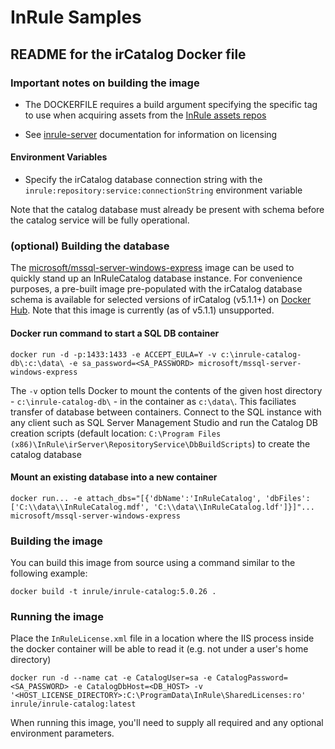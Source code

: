 # InRule Samples

## README for the irCatalog Docker file

### Important notes on building the image

* The DOCKERFILE requires a build argument specifying the specific tag to use when acquiring assets from the [InRule assets repos]( https://github.com/InRule/AzureAppServices/releases/download)

* See [inrule-server](../inrule-server/) documentation for information on licensing

#### Environment Variables

* Specify the irCatalog database connection string with the  `inrule:repository:service:connectionString` environment variable

Note that the catalog database must already be present with schema before the catalog service will be fully operational.

### (optional) Building the database

The [microsoft/mssql-server-windows-express](https://hub.docker.com/r/microsoft/mssql-server-windows-express/) image can be used to quickly stand up an InRuleCatalog database instance. For convenience purposes, a pre-built image pre-populated with the irCatalog database schema is available for selected versions of irCatalog (v5.1.1+) on [Docker Hub](https://hub.docker.com/r/inrule/inrule-catalog-db/). Note that this image is currently (as of v5.1.1) unsupported.

#### Docker run command to start a SQL DB container

```docker run -d -p:1433:1433 -e ACCEPT_EULA=Y -v c:\inrule-catalog-db\:c:\data\ -e sa_password=<SA_PASSWORD> microsoft/mssql-server-windows-express```

The `-v` option tells Docker to mount the contents of the given host directory - `c:\inrule-catalog-db\` - in the container as `c:\data\`. This faciliates transfer of database between containers. Connect to the SQL instance with any client such as SQL Server Management Studio and run the Catalog DB creation scripts (default location: `C:\Program Files (x86)\InRule\irServer\RepositoryService\DbBuildScripts`) to create the catalog database

#### Mount an existing database into a new container

```docker run... -e attach_dbs="[{'dbName':'InRuleCatalog', 'dbFiles': ['C:\\data\\InRuleCatalog.mdf', 'C:\\data\\InRuleCatalog.ldf']}]"... microsoft/mssql-server-windows-express```

### Building the image

You can build this image from source using a command similar to the following example:

`docker build -t inrule/inrule-catalog:5.0.26 .`

### Running the image

Place the `InRuleLicense.xml` file in a location where the IIS process inside the docker container will be able to read it (e.g. not under a user's home directory)

`docker run -d --name cat -e CatalogUser=sa -e CatalogPassword=<SA_PASSWORD> -e CatalogDbHost=<DB_HOST> -v '<HOST_LICENSE_DIRECTORY>:C:\ProgramData\InRule\SharedLicenses:ro' inrule/inrule-catalog:latest`

When running this image, you'll need to supply all required and any optional environment parameters.
